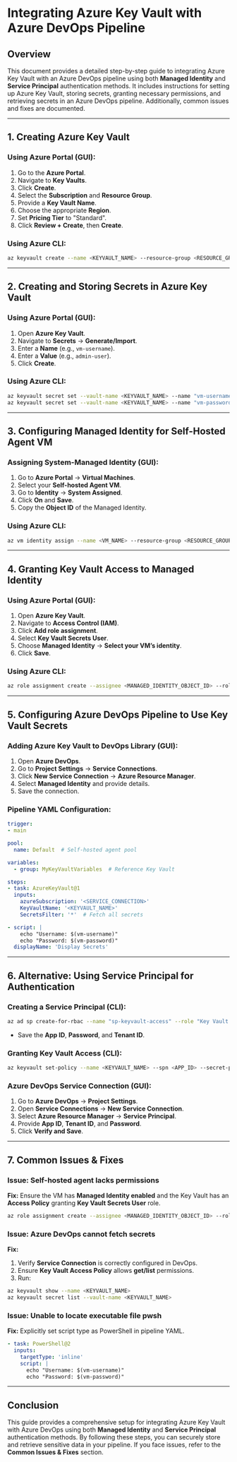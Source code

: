 # Integrating Azure Key Vault with Azure DevOps Pipeline

## Overview
This document provides a detailed step-by-step guide to integrating Azure Key Vault with an Azure DevOps pipeline using both **Managed Identity** and **Service Principal** authentication methods. It includes instructions for setting up Azure Key Vault, storing secrets, granting necessary permissions, and retrieving secrets in an Azure DevOps pipeline. Additionally, common issues and fixes are documented.

---

## 1. Creating Azure Key Vault

### **Using Azure Portal (GUI):**
1. Go to the **Azure Portal**.
2. Navigate to **Key Vaults**.
3. Click **Create**.
4. Select the **Subscription** and **Resource Group**.
5. Provide a **Key Vault Name**.
6. Choose the appropriate **Region**.
7. Set **Pricing Tier** to "Standard".
8. Click **Review + Create**, then **Create**.

### **Using Azure CLI:**
```sh
az keyvault create --name <KEYVAULT_NAME> --resource-group <RESOURCE_GROUP> --location <LOCATION>
```

---

## 2. Creating and Storing Secrets in Azure Key Vault

### **Using Azure Portal (GUI):**
1. Open **Azure Key Vault**.
2. Navigate to **Secrets** → **Generate/Import**.
3. Enter a **Name** (e.g., `vm-username`).
4. Enter a **Value** (e.g., `admin-user`).
5. Click **Create**.

### **Using Azure CLI:**
```sh
az keyvault secret set --vault-name <KEYVAULT_NAME> --name "vm-username" --value "admin-user"
az keyvault secret set --vault-name <KEYVAULT_NAME> --name "vm-password" --value "SecurePassword123"
```

---

## 3. Configuring Managed Identity for Self-Hosted Agent VM

### **Assigning System-Managed Identity (GUI):**
1. Go to **Azure Portal** → **Virtual Machines**.
2. Select your **Self-hosted Agent VM**.
3. Go to **Identity** → **System Assigned**.
4. Click **On** and **Save**.
5. Copy the **Object ID** of the Managed Identity.

### **Using Azure CLI:**
```sh
az vm identity assign --name <VM_NAME> --resource-group <RESOURCE_GROUP>
```

---

## 4. Granting Key Vault Access to Managed Identity

### **Using Azure Portal (GUI):**
1. Open **Azure Key Vault**.
2. Navigate to **Access Control (IAM)**.
3. Click **Add role assignment**.
4. Select **Key Vault Secrets User**.
5. Choose **Managed Identity** → **Select your VM’s identity**.
6. Click **Save**.

### **Using Azure CLI:**
```sh
az role assignment create --assignee <MANAGED_IDENTITY_OBJECT_ID> --role "Key Vault Secrets User" --scope /subscriptions/<SUBSCRIPTION_ID>/resourceGroups/<RESOURCE_GROUP>/providers/Microsoft.KeyVault/vaults/<KEYVAULT_NAME>
```

---

## 5. Configuring Azure DevOps Pipeline to Use Key Vault Secrets

### **Adding Azure Key Vault to DevOps Library (GUI):**
1. Open **Azure DevOps**.
2. Go to **Project Settings** → **Service Connections**.
3. Click **New Service Connection** → **Azure Resource Manager**.
4. Select **Managed Identity** and provide details.
5. Save the connection.

### **Pipeline YAML Configuration:**
```yaml
trigger:
- main

pool:
  name: Default  # Self-hosted agent pool

variables:
  - group: MyKeyVaultVariables  # Reference Key Vault

steps:
- task: AzureKeyVault@1
  inputs:
    azureSubscription: '<SERVICE_CONNECTION>'
    KeyVaultName: '<KEYVAULT_NAME>'
    SecretsFilter: '*'  # Fetch all secrets

- script: |
    echo "Username: $(vm-username)"
    echo "Password: $(vm-password)"
  displayName: 'Display Secrets'
```

---

## 6. Alternative: Using Service Principal for Authentication

### **Creating a Service Principal (CLI):**
```sh
az ad sp create-for-rbac --name "sp-keyvault-access" --role "Key Vault Secrets User" --scopes /subscriptions/<SUBSCRIPTION_ID>/resourceGroups/<RESOURCE_GROUP>/providers/Microsoft.KeyVault/vaults/<KEYVAULT_NAME>
```
- Save the **App ID**, **Password**, and **Tenant ID**.

### **Granting Key Vault Access (CLI):**
```sh
az keyvault set-policy --name <KEYVAULT_NAME> --spn <APP_ID> --secret-permissions get list
```

### **Azure DevOps Service Connection (GUI):**
1. Go to **Azure DevOps** → **Project Settings**.
2. Open **Service Connections** → **New Service Connection**.
3. Select **Azure Resource Manager** → **Service Principal**.
4. Provide **App ID**, **Tenant ID**, and **Password**.
5. Click **Verify and Save**.

---

## 7. Common Issues & Fixes

### **Issue: Self-hosted agent lacks permissions**
**Fix:** Ensure the VM has **Managed Identity enabled** and the Key Vault has an **Access Policy** granting **Key Vault Secrets User** role.
```sh
az role assignment create --assignee <MANAGED_IDENTITY_OBJECT_ID> --role "Key Vault Secrets User" --scope /subscriptions/<SUBSCRIPTION_ID>/resourceGroups/<RESOURCE_GROUP>/providers/Microsoft.KeyVault/vaults/<KEYVAULT_NAME>
```

### **Issue: Azure DevOps cannot fetch secrets**
**Fix:**
1. Verify **Service Connection** is correctly configured in DevOps.
2. Ensure **Key Vault Access Policy** allows **get/list** permissions.
3. Run:
```sh
az keyvault show --name <KEYVAULT_NAME>
az keyvault secret list --vault-name <KEYVAULT_NAME>
```

### **Issue: Unable to locate executable file pwsh**
**Fix:** Explicitly set script type as PowerShell in pipeline YAML.
```yaml
- task: PowerShell@2
  inputs:
    targetType: 'inline'
    script: |
      echo "Username: $(vm-username)"
      echo "Password: $(vm-password)"
```

---

## Conclusion
This guide provides a comprehensive setup for integrating Azure Key Vault with Azure DevOps using both **Managed Identity** and **Service Principal** authentication methods. By following these steps, you can securely store and retrieve sensitive data in your pipeline. If you face issues, refer to the **Common Issues & Fixes** section.


